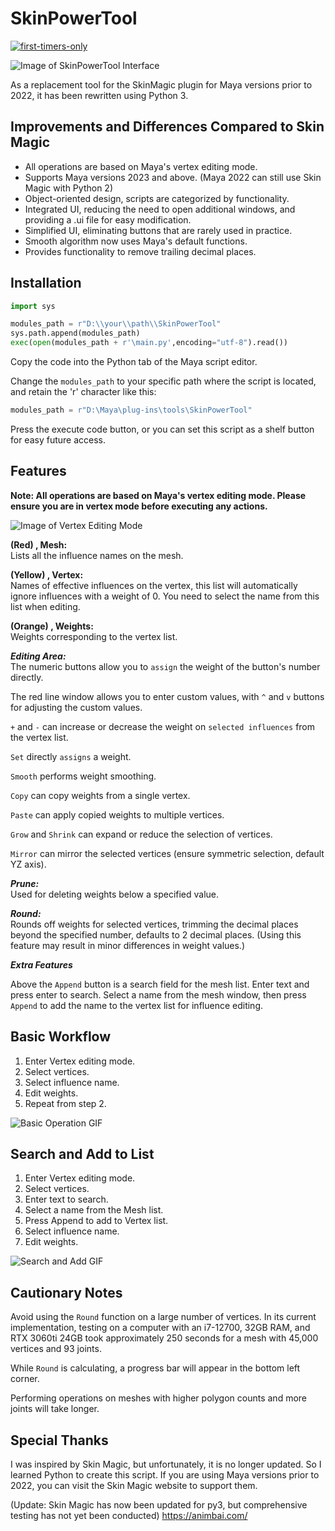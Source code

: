 # SkinPowerTool
[![first-timers-only](https://img.shields.io/badge/first--timers--only-friendly-blue.svg?style=flat-square)](https://www.firsttimersonly.com/)

![Image of SkinPowerTool Interface](img/001.jpg)


As a replacement tool for the SkinMagic plugin for Maya versions prior to 2022, it has been rewritten using Python 3.



## Improvements and Differences Compared to Skin Magic

- All operations are based on Maya's vertex editing mode.
- Supports Maya versions 2023 and above.
(Maya 2022 can still use Skin Magic with Python 2)
- Object-oriented design, scripts are categorized by functionality.
- Integrated UI, reducing the need to open additional windows, and providing a .ui file for easy modification.
- Simplified UI, eliminating buttons that are rarely used in practice.
- Smooth algorithm now uses Maya's default functions.
- Provides functionality to remove trailing decimal places.

## Installation

```python
import sys

modules_path = r"D:\\your\\path\\SkinPowerTool"
sys.path.append(modules_path)
exec(open(modules_path + r'\main.py',encoding="utf-8").read())
```
Copy the code into the Python tab of the Maya script editor.

Change the `modules_path` to your specific path where the script is located, and retain the 'r' character like this:

```python
modules_path = r"D:\Maya\plug-ins\tools\SkinPowerTool"
```

Press the execute code button, or you can set this script as a shelf button for easy future access.

## Features

**Note: All operations are based on Maya's vertex editing mode. Please ensure you are in vertex mode before executing any actions.**

![Image of Vertex Editing Mode](img/002.jpg)

**(Red) , Mesh:**  
Lists all the influence names on the mesh.

**(Yellow) , Vertex:**  
Names of effective influences on the vertex, this list will automatically ignore influences with a weight of 0. You need to select the name from this list when editing.

**(Orange) , Weights:**  
Weights corresponding to the vertex list.

***Editing Area:***  
The numeric buttons allow you to `assign` the weight of the button's number directly.

The red line window allows you to enter custom values, with `^` and `v` buttons for adjusting the custom values.

`+` and `-` can increase or decrease the weight on `selected influences` from the vertex list.

`Set` directly `assigns` a weight.

`Smooth` performs weight smoothing.

`Copy` can copy weights from a single vertex.

`Paste` can apply copied weights to multiple vertices.

`Grow` and `Shrink` can expand or reduce the selection of vertices.

`Mirror` can mirror the selected vertices (ensure symmetric selection, default YZ axis).

***Prune:***  
Used for deleting weights below a specified value.

***Round:***  
Rounds off weights for selected vertices, trimming the decimal places beyond the specified number, defaults to 2 decimal places.
(Using this feature may result in minor differences in weight values.)

***Extra Features***

Above the `Append` button is a search field for the mesh list. Enter text and press enter to search.
Select a name from the mesh window, then press `Append` to add the name to the vertex list for influence editing.

## Basic Workflow

1. Enter Vertex editing mode.
2. Select vertices.
3. Select influence name.
4. Edit weights.
5. Repeat from step 2.

![Basic Operation GIF](img/basic_01.gif)

## Search and Add to List 

1. Enter Vertex editing mode.
2. Select vertices.
3. Enter text to search.
4. Select a name from the Mesh list.
5. Press Append to add to Vertex list.
6. Select influence name.
7. Edit weights.

![Search and Add GIF](img/search_01.gif)

## Cautionary Notes

Avoid using the `Round` function on a large number of vertices. In its current implementation, testing on a computer with an i7-12700, 32GB RAM, and RTX 3060ti 24GB took approximately 250 seconds for a mesh with 45,000 vertices and 93 joints.

While `Round` is calculating, a progress bar will appear in the bottom left corner.

Performing operations on meshes with higher polygon counts and more joints will take longer.

## Special Thanks

I was inspired by Skin Magic, but unfortunately, it is no longer updated. So I learned Python to create this script. If you are using Maya versions prior to 2022, you can visit the Skin Magic website to support them.

(Update: Skin Magic has now been updated for py3, but comprehensive testing has not yet been conducted)
https://animbai.com/
